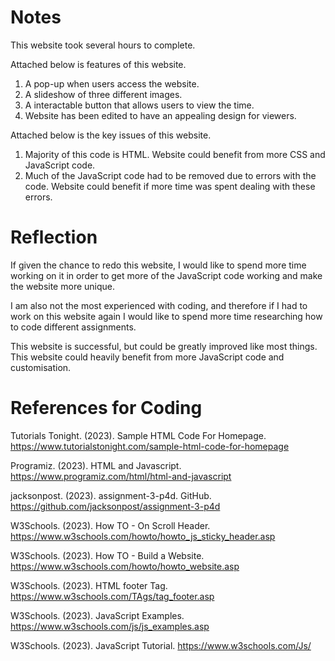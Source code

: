 # Notes
This website took several hours to complete.

Attached below is features of this website.

1. A pop-up when users access the website.
2. A slideshow of three different images.
3. A interactable button that allows users to view the time.
4. Website has been edited to have an appealing design for viewers.

Attached below is the key issues of this website.

1. Majority of this code is HTML. Website could benefit from more CSS and JavaScript code.
2. Much of the JavaScript code had to be removed due to errors with the code. Website could benefit if more time was spent dealing with these errors.

# Reflection
If given the chance to redo this website, I would like to spend more time working on it in order to get more of the JavaScript code working and make the website more unique.

I am also not the most experienced with coding, and therefore if I had to work on this website again I would like to spend more time researching how to code different assignments.

This website is successful, but could be greatly improved like most things. This website could heavily benefit from more JavaScript code and customisation.

# References for Coding
Tutorials Tonight. (2023). Sample HTML Code For Homepage. https://www.tutorialstonight.com/sample-html-code-for-homepage

Programiz. (2023). HTML and Javascript. https://www.programiz.com/html/html-and-javascript

jacksonpost. (2023). assignment-3-p4d. GitHub. https://github.com/jacksonpost/assignment-3-p4d

W3Schools. (2023). How TO - On Scroll Header. https://www.w3schools.com/howto/howto_js_sticky_header.asp

W3Schools. (2023). How TO - Build a Website. https://www.w3schools.com/howto/howto_website.asp

W3Schools. (2023). HTML footer Tag. https://www.w3schools.com/TAgs/tag_footer.asp

W3Schools. (2023). JavaScript Examples. https://www.w3schools.com/js/js_examples.asp

W3Schools. (2023). JavaScript Tutorial. https://www.w3schools.com/Js/
